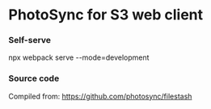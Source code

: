 # PhotoSync for S3 web client

### Self-serve
npx webpack serve --mode=development

### Source code

Compiled from:
https://github.com/photosync/filestash
